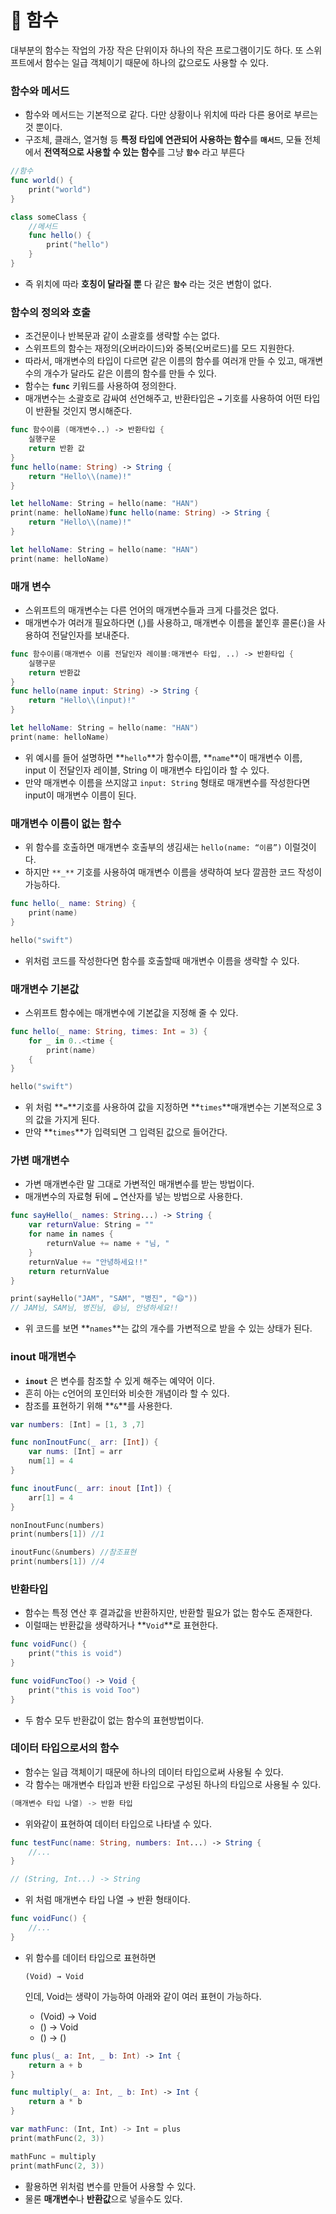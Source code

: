 # 📩 함수

대부분의 함수는 작업의 가장 작은 단위이자 하나의 작은 프로그램이기도 하다. 또 스위프트에서 함수는 일급 객체이기 때문에 하나의 값으로도 사용할 수 있다.

### 함수와 메서드

- 함수와 메서드는 기본적으로 같다. 다만 상황이나 위치에 따라 다른 용어로 부르는 것 뿐이다.
- 구조체, 클래스, 열거형 등 **특정 타입에 연관되어 사용하는 함수**를 **`매서드`**, 모듈 전체에서 **전역적으로 사용할 수 있는 함수**를 그냥 **`함수`** 라고 부른다

```swift
//함수
func world() {
	print("world")
}

class someClass {
	//메서드
	func hello() {
		print("hello")
	}
}
```

- 즉 위치에 따라 **호칭이 달라질 뿐** 다 같은 **`함수`** 라는 것은 변함이 없다.

### 함수의 정의와 호출

- 조건문이나 반복문과 같이 소괄호를 생략할 수는 없다.
- 스위프트의 함수는 재정의(오버라이드)와 중복(오버로드)를 모드 지원한다.
- 따라서, 매개변수의 타입이 다르면 같은 이름의 함수를 여러개 만들 수 있고, 매개변수의 개수가 달라도 같은 이름의 함수를 만들 수 있다.
- 함수는 **`func`** 키워드를 사용하여 정의한다.
- 매개변수는 소괄호로 감싸여 선언해주고, 반환타입은 **`→`** 기호를 사용하여 어떤 타입이 반환될 것인지 명시해준다.

```swift
func 함수이름 (매개변수..) -> 반환타입 {
	실행구문
	return 반환 값
}
func hello(name: String) -> String {
	return "Hello\\(name)!"
}

let helloName: String = hello(name: "HAN")
print(name: helloName)func hello(name: String) -> String {
	return "Hello\\(name)!"
}

let helloName: String = hello(name: "HAN")
print(name: helloName)
```

### 매개 변수

- 스위프트의 매개변수는 다른 언어의 매개변수들과 크게 다를것은 없다.
- 매개변수가 여러개 필요하다면 (,)를 사용하고, 매개변수 이름을 붙인후 콜론(:)을 사용하여 전달인자를 보내준다.

```swift
func 함수이름(매개변수 이름 전달인자 레이블:매개변수 타입, ..) -> 반환타입 {
	실행구문
	return 반환값
}
func hello(name input: String) -> String {
	return "Hello\\(input)!"
}

let helloName: String = hello(name: "HAN")
print(name: helloName)
```

- 위 예시를 들어 설명하면 **`hello`**가 함수이름, **`name`**이 매개변수 이름, input 이 전달인자 레이블, String 이 매개변수 타입이라 할 수 있다.
- 만약 매개변수 이름을 쓰지않고 `input: String` 형태로 매개변수를 작성한다면 input이 매개변수 이름이 된다.

### 매개변수 이름이 없는 함수

- 위 함수를 호출하면 매개변수 호출부의 생김새는 `hello(name: “이름”)` 이럴것이다.
- 하지만 `**_**` 기호를 사용하여 매개변수 이름을 생략하여 보다 깔끔한 코드 작성이 가능하다.

```swift
func hello(_ name: String) {
	print(name)
}

hello("swift")
```

- 위처럼 코드를 작성한다면 함수를 호출할때  매개변수 이름을 생략할 수 있다.

### 매개변수 기본값

- 스위프트 함수에는 매개변수에 기본값을 지정해 줄 수 있다.

```swift
func hello(_ name: String, times: Int = 3) {
	for _ in 0..<time {
		print(name)
	{
}

hello("swift")
```

- 위 처럼 **`=`**기호를 사용하여 값을 지정하면 **`times`**매개변수는 기본적으로 3의 값을 가지게 된다.
- 만약 **`times`**가 입력되면 그 입력된 값으로 들어간다.

### 가변 매개변수

- 가변 매개변수란 말 그대로 가변적인 매개변수를 받는 방법이다.
- 매개변수의 자료형 뒤에 **`…`** 연산자를 넣는 방법으로 사용한다.

```swift
func sayHello(_ names: String...) -> String {
	var returnValue: String = ""
	for name in names {
		returnValue += name + "님, "
	}
	returnValue += "안녕하세요!!"
	return returnValue
}

print(sayHello("JAM", "SAM", "병진", "😄"))
// JAM님, SAM님, 병진님, 😄님, 안녕하세요!!
```

- 위 코드를 보면 **`names`**는 값의 개수를 가변적으로 받을 수 있는 상태가 된다.

### inout 매개변수

- **`inout`** 은 변수를 참조할 수 있게 해주는 예약어 이다.
- 흔히 아는 c언어의 포인터와 비슷한 개념이라 할 수 있다.
- 참조를 표현하기 위해 **`&`**를 사용한다.

```swift
var numbers: [Int] = [1, 3 ,7]

func nonInoutFunc(_ arr: [Int]) {
	var nums: [Int] = arr
	num[1] = 4
}

func inoutFunc(_ arr: inout [Int]) {
	arr[1] = 4
}

nonInoutFunc(numbers)
print(numbers[1]) //1

inoutFunc(&numbers) //참조표현
print(numbers[1]) //4
```

### 반환타입

- 함수는 특정 연산 후 결과값을 반환하지만, 반환할 필요가 없는 함수도 존재한다.
- 이럴때는 반환값을 생략하거나 **`Void`**로 표현한다.

```swift
func voidFunc() {
	print("this is void")
}

func voidFuncToo() -> Void {
	print("this is void Too")
}
```

- 두 함수 모두 반환값이 없는 함수의 표현방법이다.

### 데이터 타입으로서의 함수

- 함수는 일급 객체이기 때문에 하나의 데이터 타입으로써 사용될 수 있다.
- 각 함수는 매개변수 타입과 반환 타입으로 구성된 하나의 타입으로 사용될 수 있다.

```swift
(매개변수 타입 나열) -> 반환 타입 
```

- 위와같이 표현하여 데이터 타입으로 나타낼 수 있다.

```swift
func testFunc(name: String, numbers: Int...) -> String {
	//...
}

// (String, Int...) -> String
```

- 위 처럼 매개변수 타입 나열 → 반환 형태이다.

```swift
func voidFunc() {
	//...
}
```

- 위 함수를 데이터 타입으로 표현하면 

  ```
  (Void) → Void
  ```

   인데, Void는 생략이 가능하여 아래와 같이 여러 표현이 가능하다.

  - (Void) → Void
  - () → Void
  - () → ()

```swift
func plus(_ a: Int, _ b: Int) -> Int {
    return a + b
}

func multiply(_ a: Int, _ b: Int) -> Int {
    return a * b
}

var mathFunc: (Int, Int) -> Int = plus
print(mathFunc(2, 3))

mathFunc = multiply
print(mathFunc(2, 3))
```

- 활용하면 위처럼 변수를 만들어 사용할 수 있다.
- 물론 **매개변수**나 **반환값**으로 넣을수도 있다.